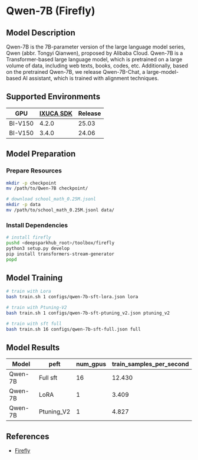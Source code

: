 # Qwen-7B (Firefly)

## Model Description

Qwen-7B is the 7B-parameter version of the large language model series, Qwen (abbr. Tongyi Qianwen), proposed by Alibaba
Cloud. Qwen-7B is a Transformer-based large language model, which is pretrained on a large volume of data, including web
texts, books, codes, etc. Additionally, based on the pretrained Qwen-7B, we release Qwen-7B-Chat, a large-model-based AI
assistant, which is trained with alignment techniques.

## Supported Environments

| GPU    | [IXUCA SDK](https://gitee.com/deep-spark/deepspark#%E5%A4%A9%E6%95%B0%E6%99%BA%E7%AE%97%E8%BD%AF%E4%BB%B6%E6%A0%88-ixuca) | Release |
|--------|-----------|---------|
| BI-V150 | 4.2.0     |  25.03  |
| BI-V150 | 3.4.0     |  24.06  |

## Model Preparation

### Prepare Resources

```sh
mkdir -p checkpoint
mv /path/to/Qwen-7B checkpoint/

# download school_math_0.25M.jsonl
mkdir -p data
mv /path/to/school_math_0.25M.jsonl data/
```

### Install Dependencies

```sh
# install firefly
pushd <deepsparkhub_root>/toolbox/firefly
python3 setup.py develop
pip install transformers-stream-generator
popd
```

## Model Training

```sh
# train with Lora
bash train.sh 1 configs/qwen-7b-sft-lora.json lora

# train with Ptuning-V2
bash train.sh 1 configs/qwen-7b-sft-ptuning_v2.json ptuning_v2

# train with sft full
bash train.sh 16 configs/qwen-7b-sft-full.json full
```

## Model Results

| Model   | peft       | num_gpus | train_samples_per_second |
|---------|------------|----------|--------------------------|
| Qwen-7B | Full sft   | 16       | 12.430                   |
| Qwen-7B | LoRA       | 1        | 3.409                    |
| Qwen-7B | Ptuning_V2 | 1        | 4.827                    |

## References

- [Firefly](https://github.com/yangjianxin1/Firefly)
